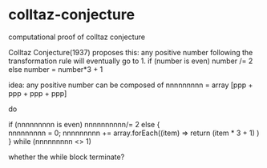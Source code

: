 # colltaz-conjecture
computational proof of colltaz conjecture

Colltaz Conjecture(1937) proposes this: any positive number following the transformation rule will eventually go to 1.
if (number is even) number /= 2
else number = number*3 + 1

idea: any positive number can be composed of
nnnnnnnnn = array [ppp + ppp + ppp + ppp]

do 
 
 if (nnnnnnnnn is even) nnnnnnnnnn/= 2 
 else {   
    nnnnnnnnn = 0;
    nnnnnnnnn += array.forEach((item) => return (item * 3 + 1) )
  }
while (nnnnnnnnn <> 1)

whether the while block terminate? 
